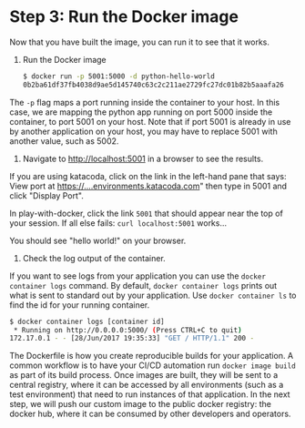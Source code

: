 # Step 3: Run the Docker image

Now that you have built the image, you can run it to see that it works.

1. Run the Docker image

   ```bash
   $ docker run -p 5001:5000 -d python-hello-world
   0b2ba61df37fb4038d9ae5d145740c63c2c211ae2729fc27dc01b82b5aaafa26
   ```

The `-p` flag maps a port running inside the container to your host. In this case, we are mapping the python app running on port 5000 inside the container, to port 5001 on your host. Note that if port 5001 is already in use by another application on your host, you may have to replace 5001 with another value, such as 5002.

1. Navigate to [http://localhost:5001](http://localhost:5001) in a browser to see the results. 

If you are using katacoda, click on the link in the left-hand pane that says: View port at [https://....environments.katacoda.com](https://....environments.katacoda.com)" then type in 5001 and click "Display Port".

In play-with-docker, click the link `5001` that should appear near the top of your session. If all else fails: `curl localhost:5001` works...

You should see "hello world!" on your browser.

1. Check the log output of the container.

If you want to see logs from your application you can use the `docker container logs` command. By default, `docker container logs` prints out what is sent to standard out by your application. Use `docker container ls` to find the id for your running container.

```bash
$ docker container logs [container id] 
 * Running on http://0.0.0.0:5000/ (Press CTRL+C to quit)
172.17.0.1 - - [28/Jun/2017 19:35:33] "GET / HTTP/1.1" 200 -
```

The Dockerfile is how you create reproducible builds for your application. A common workflow is to have your CI/CD automation run `docker image build` as part of its build process. Once images are built, they will be sent to a central registry, where it can be accessed by all environments \(such as a test environment\) that need to run instances of that application. In the next step, we will push our custom image to the public docker registry: the docker hub, where it can be consumed by other developers and operators.

